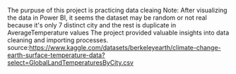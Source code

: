 The purpuse of this project is practicing data cleaing
Note: After visualizing the data in Power BI, it seems the dataset may be random or not real because it's only 7 distinct city and the rest is duplicate in AverageTemperature values
The project provided valuable insights into data cleaning and importing processes.
source:https://www.kaggle.com/datasets/berkeleyearth/climate-change-earth-surface-temperature-data?select=GlobalLandTemperaturesByCity.csv
